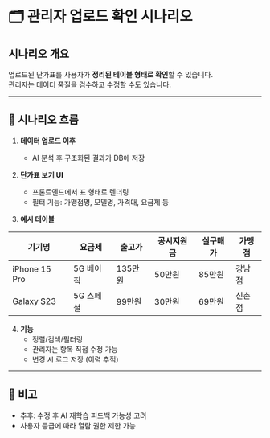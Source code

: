 # 🗂 관리자 업로드 확인 시나리오

## 시나리오 개요
업로드된 단가표를 사용자가 **정리된 테이블 형태로 확인**할 수 있습니다.  
관리자는 데이터 품질을 검수하고 수정할 수도 있습니다.

---

## 🧾 시나리오 흐름

1. **데이터 업로드 이후**
    - AI 분석 후 구조화된 결과가 DB에 저장

2. **단가표 보기 UI**
    - 프론트엔드에서 표 형태로 렌더링
    - 필터 기능: 가맹점명, 모델명, 가격대, 요금제 등

3. **예시 테이블**

| 기기명 | 요금제 | 출고가 | 공시지원금 | 실구매가 | 가맹점 |
|--------|--------|--------|-------------|----------|--------|
| iPhone 15 Pro | 5G 베이직 | 135만원 | 50만원 | 85만원 | 강남점 |
| Galaxy S23 | 5G 스페셜 | 99만원 | 30만원 | 69만원 | 신촌점 |

4. **기능**
    - 정렬/검색/필터링
    - 관리자는 항목 직접 수정 가능
    - 변경 시 로그 저장 (이력 추적)

---

## 📌 비고

- 추후: 수정 후 AI 재학습 피드백 가능성 고려
- 사용자 등급에 따라 열람 권한 제한 가능